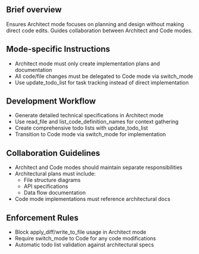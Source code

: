 ## Brief overview
Ensures Architect mode focuses on planning and design without making direct code edits. Guides collaboration between Architect and Code modes.

## Mode-specific Instructions
- Architect mode must only create implementation plans and documentation
- All code/file changes must be delegated to Code mode via switch_mode
- Use update_todo_list for task tracking instead of direct implementation

## Development Workflow
- Generate detailed technical specifications in Architect mode
- Use read_file and list_code_definition_names for context gathering
- Create comprehensive todo lists with update_todo_list
- Transition to Code mode via switch_mode for implementation

## Collaboration Guidelines
- Architect and Code modes should maintain separate responsibilities
- Architectural plans must include:
  - File structure diagrams
  - API specifications
  - Data flow documentation
- Code mode implementations must reference architectural docs

## Enforcement Rules
- Block apply_diff/write_to_file usage in Architect mode
- Require switch_mode to Code for any code modifications
- Automatic todo list validation against architectural specs